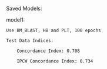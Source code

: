 Saved Models:

model1: 

	Use BM_BLAST, HB and PLT, 100 epochs

	Test Data Indices:

		Concordance Index: 0.708

		IPCW Concordance Index: 0.734
